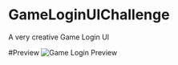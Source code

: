 # GameLoginUIChallenge
A very creative Game Login UI

#Preview
![Game Login Preview](http://i.imgur.com/poFMDyD.png "Game Login Preview")